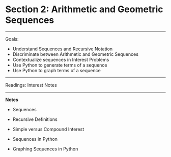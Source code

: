 # Section 2: Arithmetic and Geometric Sequences
---

Goals:

* Understand Sequences and Recursive Notation
* Discriminate between Arithmetic and Geometric Sequences
* Contextualize sequences in Interest Problems
* Use Python to generate terms of a sequence
* Use Python to graph terms of a sequence


---

Readings: Interest Notes

---

**Notes**

- Sequences

- Recursive Definitions

- Simple versus Compound Interest

- Sequences in Python

- Graphing Sequences in Python

